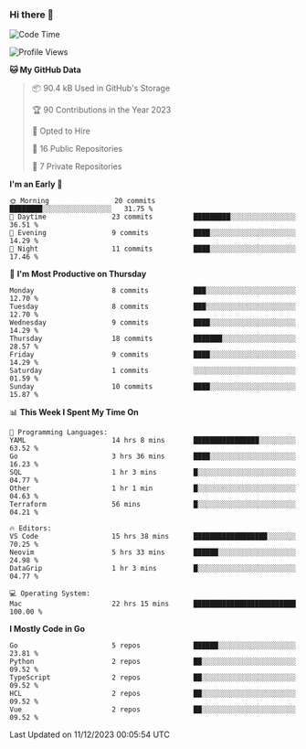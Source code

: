 ### Hi there 👋
<!--![visitors](https://visitor-badge.glitch.me/badge?page_id=d0zingcat)-->
<!--
**d0zingcat/d0zingcat** is a ✨ _special_ ✨ repository because its `README.md` (this file) appears on your GitHub profile.

Here are some ideas to get you started:

- 🔭 I’m currently working on ...
- 🌱 I’m currently learning ...
- 👯 I’m looking to collaborate on ...
- 🤔 I’m looking for help with ...
- 💬 Ask me about ...
- 📫 How to reach me: ...
- 😄 Pronouns: ...
- ⚡ Fun fact: ...
-->
<!--START_SECTION:waka-->
![Code Time](http://img.shields.io/badge/Code%20Time-3%2C228%20hrs%2054%20mins-blue)

![Profile Views](http://img.shields.io/badge/Profile%20Views-0-blue)

**🐱 My GitHub Data** 

> 📦 90.4 kB Used in GitHub's Storage 
 > 
> 🏆 90 Contributions in the Year 2023
 > 
> 💼 Opted to Hire
 > 
> 📜 16 Public Repositories 
 > 
> 🔑 7 Private Repositories 
 > 
**I'm an Early 🐤** 

```text
🌞 Morning                20 commits          ████████░░░░░░░░░░░░░░░░░   31.75 % 
🌆 Daytime                23 commits          █████████░░░░░░░░░░░░░░░░   36.51 % 
🌃 Evening                9 commits           ████░░░░░░░░░░░░░░░░░░░░░   14.29 % 
🌙 Night                  11 commits          ████░░░░░░░░░░░░░░░░░░░░░   17.46 % 
```
📅 **I'm Most Productive on Thursday** 

```text
Monday                   8 commits           ███░░░░░░░░░░░░░░░░░░░░░░   12.70 % 
Tuesday                  8 commits           ███░░░░░░░░░░░░░░░░░░░░░░   12.70 % 
Wednesday                9 commits           ████░░░░░░░░░░░░░░░░░░░░░   14.29 % 
Thursday                 18 commits          ███████░░░░░░░░░░░░░░░░░░   28.57 % 
Friday                   9 commits           ████░░░░░░░░░░░░░░░░░░░░░   14.29 % 
Saturday                 1 commits           ░░░░░░░░░░░░░░░░░░░░░░░░░   01.59 % 
Sunday                   10 commits          ████░░░░░░░░░░░░░░░░░░░░░   15.87 % 
```


📊 **This Week I Spent My Time On** 

```text
💬 Programming Languages: 
YAML                     14 hrs 8 mins       ████████████████░░░░░░░░░   63.52 % 
Go                       3 hrs 36 mins       ████░░░░░░░░░░░░░░░░░░░░░   16.23 % 
SQL                      1 hr 3 mins         █░░░░░░░░░░░░░░░░░░░░░░░░   04.77 % 
Other                    1 hr 1 min          █░░░░░░░░░░░░░░░░░░░░░░░░   04.63 % 
Terraform                56 mins             █░░░░░░░░░░░░░░░░░░░░░░░░   04.21 % 

🔥 Editors: 
VS Code                  15 hrs 38 mins      ██████████████████░░░░░░░   70.25 % 
Neovim                   5 hrs 33 mins       ██████░░░░░░░░░░░░░░░░░░░   24.98 % 
DataGrip                 1 hr 3 mins         █░░░░░░░░░░░░░░░░░░░░░░░░   04.77 % 

💻 Operating System: 
Mac                      22 hrs 15 mins      █████████████████████████   100.00 % 
```

**I Mostly Code in Go** 

```text
Go                       5 repos             ██████░░░░░░░░░░░░░░░░░░░   23.81 % 
Python                   2 repos             ██░░░░░░░░░░░░░░░░░░░░░░░   09.52 % 
TypeScript               2 repos             ██░░░░░░░░░░░░░░░░░░░░░░░   09.52 % 
HCL                      2 repos             ██░░░░░░░░░░░░░░░░░░░░░░░   09.52 % 
Vue                      2 repos             ██░░░░░░░░░░░░░░░░░░░░░░░   09.52 % 
```




 Last Updated on 11/12/2023 00:05:54 UTC
<!--END_SECTION:waka-->

